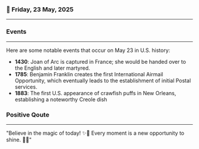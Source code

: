 ### 📅 Friday, 23 May, 2025
------
### Events
------
Here are some notable events that occur on May 23 in U.S. history:

- **1430**: Joan of Arc is captured in France; she would be handed over to the English and later martyred.
- **1785**: Benjamin Franklin creates the first International Airmail Opportunity, which eventually leads to the establishment of initial Postal services.
- **1883**: The first U.S. appearance of crawfish puffs in New Orleans, establishing a noteworthy Creole dish
### Positive Qoute
------
"Believe in the magic of today! ✨🌈 Every moment is a new opportunity to shine. 🌟💖"

